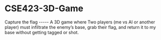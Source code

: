 # CSE423-3D-Game
Capture the flag ----- A 3D game where Two players (me vs AI or another player) must infiltrate the enemy’s base, grab their flag, and return it to my base without getting tagged or shot.
